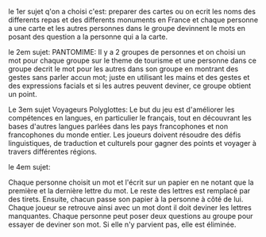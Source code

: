 le 1er sujet q'on a choisi c'est:
preparer des cartes ou on ecrit les noms des differents repas et des differents monuments en France et chaque personne a une carte et les autres personnes dans le groupe devinnent le mots en posant des question a la personne qui a la carte.

le 2em sujet:
PANTOMIME:
Il y a 2 groupes de personnes et on choisi un mot pour chaque groupe sur le theme de tourisme et une personne dans ce groupe decrit le mot pour les autres dans son groupe en montrant des gestes sans 
parler accun mot; juste en utilisant les mains et des gestes et des expressions facials et si les autres peuvent deviner, ce groupe obtient un point.

Le 3em sujet Voyageurs Polyglottes: 
Le but du jeu est d'améliorer les compétences en langues, en particulier le français, tout en découvrant les bases d'autres langues parlées dans les pays francophones
et non francophones du monde entier. Les joueurs doivent résoudre des défis linguistiques, de traduction et culturels pour gagner des points et voyager à travers différentes régions.


le 4em sujet:

Chaque personne choisit un mot et l'écrit sur un papier en ne notant que la première et la dernière lettre du mot. Le reste des lettres est remplacé
 par des tirets. Ensuite, chacun passe son papier à la personne à côté de lui. Chaque joueur se retrouve ainsi avec un mot dont il doit deviner les lettres manquantes. 
Chaque personne peut poser deux questions au groupe pour essayer de deviner son mot. Si elle n'y parvient pas, elle est éliminée.
 
 




















































































































































































